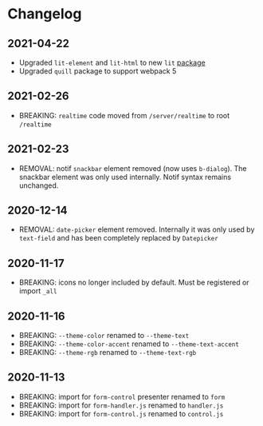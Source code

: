 # Changelog

## 2021-04-22
- Upgraded `lit-element` and `lit-html` to new `lit` [package](https://lit.dev)
- Upgraded `quill` package to support webpack 5

## 2021-02-26
- BREAKING: `realtime` code moved from `/server/realtime` to root `/realtime`

## 2021-02-23
- REMOVAL: notif `snackbar` element removed (now uses `b-dialog`). The snackbar element was only used internally. Notif syntax remains unchanged.

## 2020-12-14
- REMOVAL: `date-picker` element removed. Internally it was only used by `text-field` and has been completely replaced by `Datepicker`

## 2020-11-17
- BREAKING: icons no longer included by default. Must be registered or import `_all`

## 2020-11-16
- BREAKING: `--theme-color` renamed to `--theme-text`
- BREAKING: `--theme-color-accent` renamed to `--theme-text-accent`
- BREAKING: `--theme-rgb` renamed to `--theme-text-rgb`

## 2020-11-13
- BREAKING: import for `form-control` presenter renamed to `form`
- BREAKING: import for `form-handler.js` renamed to `handler.js`
- BREAKING: import for `form-control.js` renamed to `control.js`